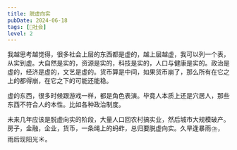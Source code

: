 ```yaml
---
title: 脱虚向实
pubDate: 2024-06-18
tags: [👫社会]
level: 2
---
```


我越思考越觉得，很多社会上层的东西都是虚的，越上层越虚，我可以列一个表，从实到虚。大自然是实的，资源是实的，科技是实的，人口与健康是实的。政治是虚的，经济是虚的，文艺是虚的。货币算是中间，如果货币崩了，那么所有在它之上的都得崩，在它之下的可能还能稳。

虚的东西，很多时候跟游戏一样，都是角色表演。毕竟人本质上还是穴居人，那些东西不符合人的本性。比如各种政治制度。

未来几年应该是脱虚向实的阶段，大量人口回农村搞实业，然后城市大规模破产。房子，金融，企业，货币，一条绳上的蚂蚱，总归要脱虚向实。久旱逢暴雨⛈️，雨后现阳光☀️。
